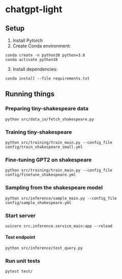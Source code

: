 # chatgpt-light

## Setup
1. Install Pytorch
2. Create Conda environment:
```
conda create -n python38 python=3.8
conda activate python38
```
3. Install dependencies:
```
conda install --file requirements.txt
```

## Running things
### Preparing tiny-shakespeare data
```
python src/data_io/fetch_shakespeare.py
```

### Training tiny-shakespeare
```
python src/training/train_main.py --config_file config/train_shakespeare_small.yml
```

### Fine-tuning GPT2 on shakespeare
```
python src/training/train_main.py --config_file config/finetune_shakespeare.yml
```

### Sampling from the shakespeare model
```
python src/inference/sample_main.py --config_file config/sample_shakespeare.yml
```

### Start server
```
uvicorn src.inference.service_main:app --reload
```

#### Test endpoint
```
python src/inference/test_query.py
```

### Run unit tests
```
pytest test/
```